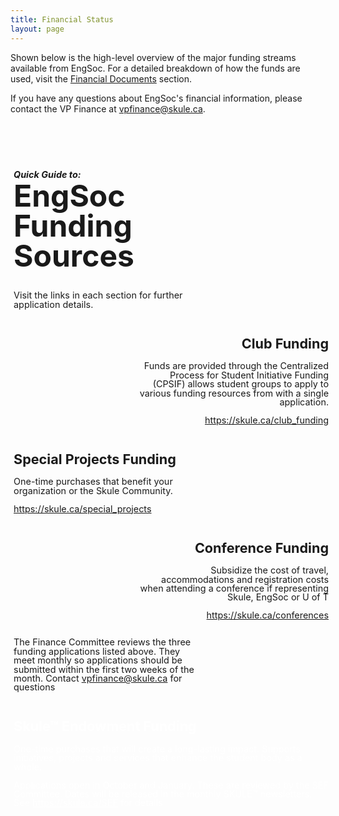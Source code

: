 ```yaml
---
title: Financial Status
layout: page
---
```


<p>Shown below is the high-level overview of the major funding streams available from EngSoc. For a detailed breakdown of how the funds are used, visit the <a href="http://skule.ca/financial_documents">Financial Documents</a> section.</p>
<p>If you have any questions about EngSoc's financial information, please contact the VP Finance at <a href="mailto:vpfinance@skule.ca" class="has-text-warning">vpfinance@skule.ca</a>.</p>
<div style="display: flex; flex-flow: column nowrap; width: 100%; background-image: url(../content/finance/2T0-2T1/funding-bg.png); background-size: contain; background-repeat: no-repeat; font-weight: 400; line-height: 1; padding: 1%; font-size: 1.5vw;">
    <div class="infographic-section" style="padding-right: 40%; text-align: left;">
        <h1 style="font-size: 5vw"><span style="font-size: 1.5vw;"><i style="line-height: 1.5;">Quick Guide to:</i></span><br />EngSoc Funding Sources</h1>
        <p> Visit the links in each section for further application details. </p>
    </div>
    <div class="infographic-section" style="padding-left: 40%; text-align: right;">
        <h2>Club Funding</h2>
        <p>Funds are provided through the Centralized Process for Student Initiative Funding (CPSIF) allows student groups to apply to various funding resources from with a single application.</p>
        <p><a href="https://skule.ca/club_funding">https://skule.ca/club_funding</a></p>
    </div>
    <div class="infographic-section" style="padding-right: 40%; text-align: left;">
        <h2>Special Projects Funding</h2>
        <p>One-time purchases that benefit your organization or the Skule Community.</p>
        <p><a href="https://skule.ca/special_projects">https://skule.ca/special_projects</a></p>
    </div>
    <div class="infographic-section" style="padding-left: 40%; text-align: right;">
        <h2>Conference Funding</h2>
        <p>Subsidize the cost of travel, accommodations and registration costs when attending a conference if representing Skule, EngSoc or U&nbsp;of&nbsp;T</p>
        <p><a href="https://skule.ca/special_projects">https://skule.ca/conferences</a></p>
    </div>
    <div class="infographic-section" style="padding-right: 40%; text-align: left;">
        <p>The Finance Committee reviews the <span style="font-decoration: underlined;">three funding applications listed above</span>. They meet monthly so applications should be submitted within the first two weeks of the month. Contact <a href="mailto:vpfinance@g.skule.ca">vpfinance@skule.ca</a> for questions</p>
    </div>
    <div class="infographic-section" style="text-align: left; color: white;">
        <h2 style="color: white;">Skule™ Endowment Funding</h2>
        <p>One-time purchases that will create a long-lasting impact. Supports initiatives, projects and services that enhance the student body as a whole. </p>
        <p>Applications open in October and January. These are reviewed by the SEF Committee. Dates will be released in the monthly SKULE™ newsletters. See <a href="https://skule.ca/SEF" style="color: white;">https://skule.ca/SEF</a> for details</p>
    </div> <br><br><br><br><br><br><br><br><br><br><br><br><br><br><br><br><br><br><br><br><br><br><br><br><br><br><br><br><br><br><br><br><br><br><br><br><br><br><br><br><br><br><br><br><br><br><br><br><br><br><br><br><br><br><br><br><br><br><br><br><br><br><br><br><br><br><br><br><br><br><br><br><br><br><br><br><br><br><br><br><br><br><br><br><br><br><br><br><br><br><br><br><br><br><br><br><br><br><br><br><br><br><br><br><br><br><br><br><br><br><br><br><br><br><br><br><br><br><br><br><br><br><br><br><br><br><br><br><br><br><br><br><br><br><br><br><br><br><br><br><br><br><br><br><br><br><br><br><br><br><br><br><br><br><br><br><br><br><br><br><br><br><br><br><br><br><br><br><br><br><br><br><br><br><br><br><br><br><br><br>
</div>
